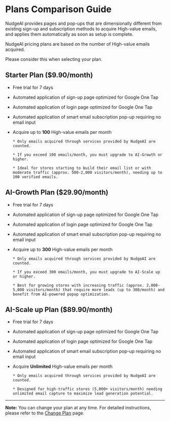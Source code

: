 # Plans Comparison Guide

NudgeAI provides pages and pop-ups that are dimensionally different from existing sign-up and subscription methods to acquire High-value emails, and applies them automatically as soon as setup is complete.

NudgeAI pricing plans are based on the number of High-value emails acquired.

Please consider this when selecting your plan.

## **Starter Plan ($9.90/month)**

- Free trial for 7 days
- Automated application of sign-up page optimized for Google One Tap
- Automated application of login page optimized for Google One Tap
- Automated application of smart email subscription pop-up requiring no email input
- Acquire up to **100** High-value emails per month

      * Only emails acquired through services provided by NudgeAI are counted.

      * If you exceed 100 emails/month, you must upgrade to AI-Growth or higher.

      * Ideal for stores starting to build their email list or with moderate traffic (approx. 500-2,000 visitors/month), needing up to 100 verified emails.

## **AI-Growth Plan ($29.90/month)**

- Free trial for 7 days
- Automated application of sign-up page optimized for Google One Tap
- Automated application of login page optimized for Google One Tap
- Automated application of smart email subscription pop-up requiring no email input
- Acquire up to **300** High-value emails per month

      * Only emails acquired through services provided by NudgeAI are counted.

      * If you exceed 300 emails/month, you must upgrade to AI-Scale up or higher.

      * Best for growing stores with increasing traffic (approx. 2,000-5,000 visitors/month) that require more leads (up to 300/month) and benefit from AI-powered popup optimization.

## **AI-Scale up Plan ($89.90/month)**

- Free trial for 7 days
- Automated application of sign-up page optimized for Google One Tap
- Automated application of login page optimized for Google One Tap
- Automated application of smart email subscription pop-up requiring no email input
- Acquire **Unlimited** High-value emails per month

      * Only emails acquired through services provided by NudgeAI are counted.

      * Designed for high-traffic stores (5,000+ visitors/month) needing unlimited email capture to maximize lead generation potential.

---

**Note:** You can change your plan at any time. For detailed instructions, please refer to the [Change Plan](../change-plan/index.md) page.
